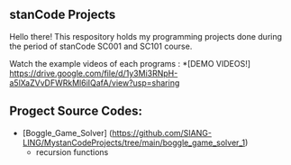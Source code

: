 ## stanCode Projects
Hello there!
This respository holds my programming projects done during the period of stanCode SC001 and SC101 course.

Watch the example videos of each programs : *[DEMO VIDEOS!] https://drive.google.com/file/d/1y3Mi3RNpH-a5lXaZVvDFWRkMl6iIQafA/view?usp=sharing

## Progect Source Codes:
* [Boggle_Game_Solver] (https://github.com/SIANG-LING/MystanCodeProjects/tree/main/boggle_game_solver_1)
  * recursion functions   
